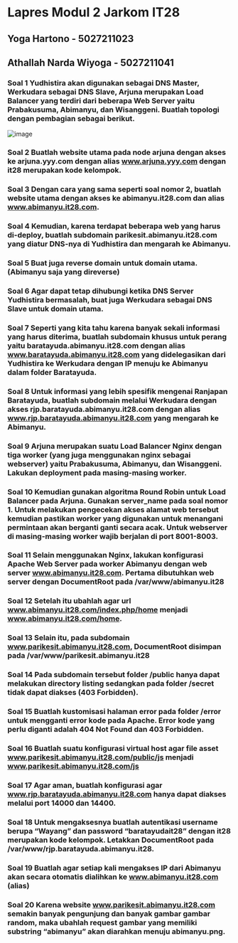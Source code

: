 # Lapres Modul 2 Jarkom IT28
## Yoga Hartono - 5027211023
## Athallah Narda Wiyoga - 5027211041 

### Soal 1 Yudhistira akan digunakan sebagai DNS Master, Werkudara sebagai DNS Slave, Arjuna merupakan Load Balancer yang terdiri dari beberapa Web Server yaitu Prabakusuma, Abimanyu, dan Wisanggeni. Buatlah topologi dengan pembagian sebagai berikut.  
![image](https://github.com/yogahartono/Jarkom-Modul2-IT28-2023/assets/89679766/40b33a71-f6c4-463d-8a21-54eced1ad37e)


### Soal 2 Buatlah website utama pada node arjuna dengan akses ke arjuna.yyy.com dengan alias www.arjuna.yyy.com dengan it28 merupakan kode kelompok.


### Soal 3 Dengan cara yang sama seperti soal nomor 2, buatlah website utama dengan akses ke abimanyu.it28.com dan alias www.abimanyu.it28.com.


### Soal 4 Kemudian, karena terdapat beberapa web yang harus di-deploy, buatlah subdomain parikesit.abimanyu.it28.com yang diatur DNS-nya di Yudhistira dan mengarah ke Abimanyu.


### Soal 5 Buat juga reverse domain untuk domain utama. (Abimanyu saja yang direverse)


### Soal 6 Agar dapat tetap dihubungi ketika DNS Server Yudhistira bermasalah, buat juga Werkudara sebagai DNS Slave untuk domain utama.


### Soal 7 Seperti yang kita tahu karena banyak sekali informasi yang harus diterima, buatlah subdomain khusus untuk perang yaitu baratayuda.abimanyu.it28.com dengan alias www.baratayuda.abimanyu.it28.com yang didelegasikan dari Yudhistira ke Werkudara dengan IP menuju ke Abimanyu dalam folder Baratayuda.


### Soal 8 Untuk informasi yang lebih spesifik mengenai Ranjapan Baratayuda, buatlah subdomain melalui Werkudara dengan akses rjp.baratayuda.abimanyu.it28.com dengan alias www.rjp.baratayuda.abimanyu.it28.com yang mengarah ke Abimanyu.


### Soal 9 Arjuna merupakan suatu Load Balancer Nginx dengan tiga worker (yang juga menggunakan nginx sebagai webserver) yaitu Prabakusuma, Abimanyu, dan Wisanggeni. Lakukan deployment pada masing-masing worker.


### Soal 10 Kemudian gunakan algoritma Round Robin untuk Load Balancer pada Arjuna. Gunakan server_name pada soal nomor 1. Untuk melakukan pengecekan akses alamat web tersebut kemudian pastikan worker yang digunakan untuk menangani permintaan akan berganti ganti secara acak. Untuk webserver di masing-masing worker wajib berjalan di port 8001-8003.


### Soal 11 Selain menggunakan Nginx, lakukan konfigurasi Apache Web Server pada worker Abimanyu dengan web server www.abimanyu.it28.com. Pertama dibutuhkan web server dengan DocumentRoot pada /var/www/abimanyu.it28


### Soal 12 Setelah itu ubahlah agar url www.abimanyu.it28.com/index.php/home menjadi www.abimanyu.it28.com/home.


### Soal 13 Selain itu, pada subdomain www.parikesit.abimanyu.it28.com, DocumentRoot disimpan pada /var/www/parikesit.abimanyu.it28


### Soal 14 Pada subdomain tersebut folder /public hanya dapat melakukan directory listing sedangkan pada folder /secret tidak dapat diakses (403 Forbidden).


### Soal 15 Buatlah kustomisasi halaman error pada folder /error untuk mengganti error kode pada Apache. Error kode yang perlu diganti adalah 404 Not Found dan 403 Forbidden.


### Soal 16 Buatlah suatu konfigurasi virtual host agar file asset www.parikesit.abimanyu.it28.com/public/js menjadi www.parikesit.abimanyu.it28.com/js 


### Soal 17 Agar aman, buatlah konfigurasi agar www.rjp.baratayuda.abimanyu.it28.com hanya dapat diakses melalui port 14000 dan 14400.


### Soal 18 Untuk mengaksesnya buatlah autentikasi username berupa “Wayang” dan password “baratayudait28” dengan it28 merupakan kode kelompok. Letakkan DocumentRoot pada /var/www/rjp.baratayuda.abimanyu.it28.


### Soal 19 Buatlah agar setiap kali mengakses IP dari Abimanyu akan secara otomatis dialihkan ke www.abimanyu.it28.com (alias)


### Soal 20 Karena website www.parikesit.abimanyu.it28.com semakin banyak pengunjung dan banyak gambar gambar random, maka ubahlah request gambar yang memiliki substring “abimanyu” akan diarahkan menuju abimanyu.png.
